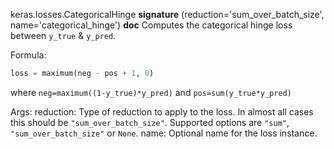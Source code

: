 keras.losses.CategoricalHinge
__signature__
(reduction='sum_over_batch_size', name='categorical_hinge')
__doc__
Computes the categorical hinge loss between `y_true` & `y_pred`.

Formula:

```python
loss = maximum(neg - pos + 1, 0)
```

where `neg=maximum((1-y_true)*y_pred)` and `pos=sum(y_true*y_pred)`

Args:
    reduction: Type of reduction to apply to the loss. In almost all cases
        this should be `"sum_over_batch_size"`.
        Supported options are `"sum"`, `"sum_over_batch_size"` or `None`.
    name: Optional name for the loss instance.
